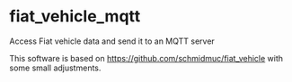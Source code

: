 # fiat_vehicle_mqtt
Access Fiat vehicle data and send it to an MQTT server

This software is based on https://github.com/schmidmuc/fiat_vehicle with some small adjustments.
